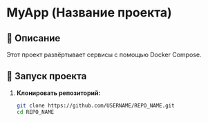 # MyApp (Название проекта)

## 📌 Описание
Этот проект развёртывает сервисы с помощью Docker Compose.

## 🚀 Запуск проекта

1. **Клонировать репозиторий:**
   ```bash
   git clone https://github.com/USERNAME/REPO_NAME.git
   cd REPO_NAME
